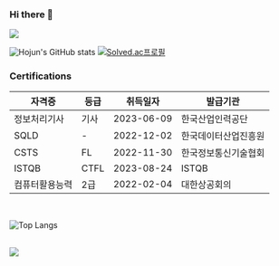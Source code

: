 ### Hi there 👋
<img src="https://capsule-render.vercel.app/api?type=waving&color=D4F0F0&height=150&section=header" />

![Hojun's GitHub stats](https://github-readme-stats.vercel.app/api?username=hojun1123&show_icons=true&theme=transparent)
[![Solved.ac프로필](http://mazassumnida.wtf/api/v2/generate_badge?boj=kkkhhjjj)](https://solved.ac/kkkhhjjj)


  ### Certifications
  
  |자격증|등급|취득일자|발급기관|
  |-------------|------|----------|------------|
  |정보처리기사|기사|2023-06-09|한국산업인력공단|
  |SQLD|-|2022-12-02|한국데이터산업진흥원|
  |CSTS|FL|2022-11-30|한국정보통신기술협회|
  |ISTQB|CTFL|2023-08-24|ISTQB|
  |컴퓨터활용능력|2급|2022-02-04|대한상공회의|


<br>

![Top Langs](https://github-readme-stats.vercel.app/api/top-langs/?username=hojun1123&hide_progress=true)

<br>

<img src="https://capsule-render.vercel.app/api?type=waving&color=D4F0F0&height=150&section=footer" />

<br>

<!--
**Hojun1123/hojun1123** is a ✨ _special_ ✨ repository because its `README.md` (this file) appears on your GitHub profile.
[![Anurag's GitHub stats](https://github-readme-stats.vercel.app/api?username=hojun1123)](https://github.com/anuraghazra/github-readme-stats)
Here are some ideas to get you started:

- 🔭 I’m currently working on ...
- 🌱 I’m currently learning ...
- 👯 I’m looking to collaborate on ...
- 🤔 I’m looking for help with ...
- 💬 Ask me about ...
- 📫 How to reach me: ...
- 😄 Pronouns: ...
- ⚡ Fun fact: ...
-->
